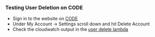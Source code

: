 ### Testing User Deletion on CODE

* Sign in to the website on [CODE](https://code.dev-theguardian.com/uk)
* Under My Account -> Settings scroll down and hit Delete Account
* Check the cloudwatch output in the [user delete lambda](https://eu-west-1.console.aws.amazon.com/lambda/home?region=eu-west-1#/functions/mobile-save-for-later-user-deletion-CODE?tab=monitoring)